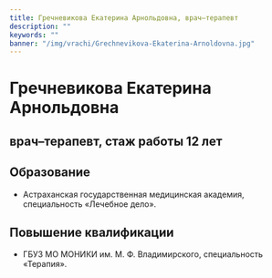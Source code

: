```yaml
---
title: Гречневикова Екатерина Арнольдовна, врач–терапевт
description: ""
keywords: ""
banner: "/img/vrachi/Grechnevikova-Ekaterina-Arnoldovna.jpg"
---
```


# Гречневикова Екатерина Арнольдовна
## врач–терапевт, стаж работы 12 лет

## Образование

* Астраханская государственная медицинская академия, специальность «Лечебное дело».


## Повышение квалификации 

* ГБУЗ МО МОНИКИ им. М. Ф. Владимирского, специальность «Терапия».